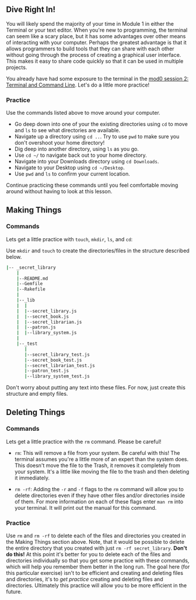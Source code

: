 ## Dive Right In!

You will likely spend the majority of your time in Module 1 in either the Terminal or your text editor. When you're new to programming, the terminal can seem like a scary place, but it has some advantages over other means of interacting with your computer. Perhaps the greatest advantage is that it allows programmers to build tools that they can share with each other without going through the process of creating a graphical user interface. This makes it easy to share code quickly so that it can be used in multiple projects.

You already have had some exposure to the terminal in the [mod0 session 2: Terminal and Command Line](http://mod0.turing.io/session2/#terminal-and-command-line). Let's do a little more practice!

### Practice

Use the commands listed above to move around your computer.

* Go deep down into one of your the existing directories using `cd` to move and `ls` to see what directories are available.
* Navigate up a directory using `cd ..`. Try to use `pwd` to make sure you don't overshoot your home directory!
* Dig deep into another directory, using `ls` as you go.
* Use `cd ~/` to navigate back out to your home directory.
* Navigate into your Downloads directory using `cd Downloads`.
* Navigate to your Desktop using `cd ~/Desktop`.
* Use `pwd` and `ls` to confirm your current location.

Continue practicing these commands until you feel comfortable moving around without having to look at this lesson.

## Making Things

### Commands

Lets get a little practice with `touch`, `mkdir`, `ls`, and `cd`:

Use `mkdir` and `touch` to create the directories/files in the structure described below.

```sh
|-- _secret_library
    |
    |--README.md
    |--Gemfile
    |--Rakefile
    |
    |--_lib
    |  |
    |  |--secret_library.js
    |  |--secret_book.js
    |  |--secret_librarian.js
    |  |--patron.js
    |  |--library_system.js
    |
    |--_test
       |
       |--secret_library_test.js
       |--secret_book_test.js
       |--secret_librarian_test.js
       |--patron_test.js
       |--library_system_test.js
```     

Don't worry about putting any text into these files. For now, just create this structure and empty files.

## Deleting Things

### Commands

Lets get a little practice with the `rm` command. Please be careful!

* `rm`: This will remove a file from your system. Be careful with this! The terminal assumes you're a little more of an expert than the system does. This doesn't move the file to the Trash, it removes it completely from your system. It's a little like moving the file to the trash and then deleting it immediately.

* `rm -rf`: Adding the `-r` and `-f` flags to the `rm` command will allow you to delete directories even if they have other files and/or directories inside of them. For more information on each of these flags enter `man rm` into your terminal. It will print out the manual for this command.

### Practice

Use `rm` and `rm -rf` to delete each of the files and directories you created in the Making Things section above. Note, that it would be possible to delete the entire directory that you created with just `rm -rf secret_library`. **Don't do this!** At this point it's better for you to delete each of the files and directories individually so that you get some practice with these commands, which will help you remember them better in the long run. The goal here (for this particular exercise) isn't to be efficient and creating and deleting files and directories, it's to *get practice* creating and deleting files and directories. Ultimately this practice will allow you to be more efficient in the future.
